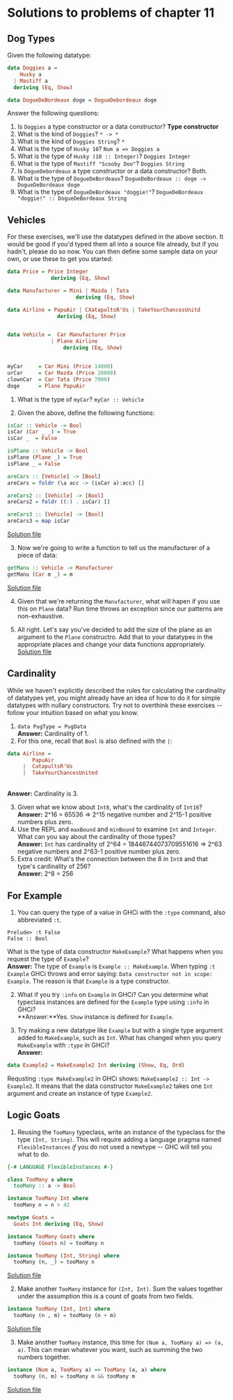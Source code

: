 # Solutions to problems of chapter 11

## Dog Types

Given the following datatype:
```hs
data Doggies a =
    Husky a
  | Mastiff a
  deriving (Eq, Show)

data DogueDeBordeaux doge = DogueDebordeaux doge
```
Answer the following questions:
1. Is `Doggies` a type constructor or a data constructor? **Type constructor**
2. What is the kind of `Doggies`? `* -> *`
3. What is the kind of `Doggies String`? `*`
4. What is the type of `Husky 10`? `Num a => Doggies a`
5. What is the type of `Husky (10 :: Integer)`? `Doggies Integer`
6. What is the type of `Mastiff "Scooby Doo"`? `Doggies String`
7. Is `DogueDebordeaux` a type constructor or a data constructor? Both.
8. What is the type of `DogueDeBordeaux`? `DogueDeBordeaux :: doge -> DogueDeBordeaux doge`
9. What is the type of `DogueDeBordeaux "doggie!"`? `DogueDeBordeaux "doggie!" :: DogueDeBordeaux String`


## Vehicles

For these exercises, we'll use the datatypes defined in the above section. It would be good if you'd typed them all into a source file already, but if you hadn't, please do so now. You can then define some sample data on your own, or use these to get you started:
```hs
data Price = Price Integer
              deriving (Eq, Show)

data Manufacturer = Mini | Mazda | Tata
                      deriving (Eq, Show)

data Airline = PapuAir | CXatapultsR'Us | TakeYourChancesUnitd
                deriving (Eq, Show)


data Vehicle =  Car Manufacturer Price
              | Plane Airline
                  deriving (Eq, Show)


myCar     = Car Mini (Price 14000)
urCar     = Car Mazda (Price 20000)
clownCar  = Car Tata (Price 7000)
doge      = Plane PapuAir
```
1. What is the type of `myCar`? `myCar :: Vehicle`

2. Given the above, define the following functions:

```hs
isCar :: Vehicle -> Bool
isCar (Car _ _) = True
isCar _  = False

isPlane :: Vehicle -> Bool
isPlane (Plane _) = True
isPlane _ = False

areCars :: [Vehicle] -> [Bool]
areCars = foldr (\a acc -> (isCar a):acc) []

areCars2 :: [Vehicle] -> [Bool]
areCars2 = foldr ((:) . isCar) []

areCars3 :: [Vehicle] -> [Bool]
areCars3 = map isCar
```
[Solution file](exercise.files/vehicles.hs)

3. Now we're going to write a function to tell us the manufacturer of a piece of data:

```hs
getManu :: Vehicle -> Manufacturer
getManu (Car m _) = m
```
[Solution file](exercise.files/vehicles.hs)

4. Given that we're returning the `Manufacturer`, what will hapen if you use this on `Plane` data? Run time throws an exception since our patterns are non-exhaustive.

5. All right. Let's say you've decided to add the size of the plane as an argument to the `Plane` constructro. Add that to your datatypes in the appropriate places and change your data functions appropriately.
[Solution file](exercise.files/vehicles.hs)


## Cardinality

While we haven't explicitly described the rules for calculating the cardinality of datatypes yet, you might already have an idea of how to do it for simple datatypes with nullary constructors. Try not to overthink these exercises -- follow your intuition based on what you know.

1. `data PugType = PugData`<br>**Answer:** Cardinality of 1.
2. For this one, recall that `Bool` is also defined with the `|`:

```hs
data Airline =
        PapuAir
     |  CatapultsR'Us
     |  TakeYourChancesUnited
```
<br>**Answer:** Cardinality is 3.

3. Given what we know about `Int8`, what's the cardinality of `Int16`?<br>**Answer:** 2^16 = 65536 => 2^15 negative number and 2^15-1 positive numbers plus zero.
4. Use the REPL and `maxBound` and `minBound` to examine `Int` and `Integer`. What can you say about the cardinality of those types?<br>**Answer:** `Int` has cardinality of 2^64 = 18446744073709551616 => 2^63 negative numbers and 2^63-1 positive number plus zero.
5. Extra credit: What's the connection between the 8 in `Int8` and that type's cardinality of 256?<br>**Answer:** 2^8 = 256


## For Example

1. You can query the type of a value in GHCi with the `:type` command, also abbreviated `:t`.

```REPL
Prelude> :t False
False :: Bool
```

What is the type of data constructor `MakeExample`? What happens when you request the type of `Example`?
<br>**Answer:** The type of `Example` is `Example :: MakeExample`. When typing `:t Example` GHCi throws and error saying: `Data constructor not in scope: Example`. The reason is that `Example` is a type constructor.

2. What if you try `:info` on `Example` in GHCi? Can you determine what typeclass instances are defined for the `Example` type using `:info` in GHCi?
<br>**Answer:**Yes. `Show` instance is defined for `Example`.

3. Try making a new datatype like `Example` but with a single type argument added to `MakeExample`, such as `Int`. What has changed when you query `MakeExample` with `:type` in GHCi?
<br>**Answer:**
```hs
data Example2 = MakeExample2 Int deriving (Show, Eq, Ord)
```
Requsting `:type MakeExample2` in GHCi shows: `MakeExample2 :: Int -> Example2`. It means that the data constructor `MakeExample2` takes one `Int` argument and create an instance of type `Example2`.

## Logic Goats

1. Reusing the `TooMany` typeclass, write an instance of the typeclass for the type `(Int, String)`. This will require adding a language pragma named `FlexibleInstances` _if_ you do not used a newtype -- GHC will tell you what to do.

```hs
{-# LANGUAGE FlexibleInstances #-}

class TooMany a where
  tooMany :: a -> Bool 

instance TooMany Int where
  tooMany n = n > 42

newtype Goats =
  Goats Int deriving (Eq, Show)

instance TooMany Goats where
  tooMany (Goats n) = tooMany n

instance TooMany (Int, String) where
  tooMany (n, _) = tooMany n
```
[Solution file](exercise.files/tooManyTypeclass.hs)


2. Make another `TooMany` instance for `(Int, Int)`. Sum the values together under the assumption this is a count of goats from two fields.

```hs
instance TooMany (Int, Int) where
  tooMany (n , m) = tooMany (n + m)
```
[Solution file](exercise.files/tooManyTypeclass.hs)

3. Make another `TooMany` instance, this time for `(Num a, TooMany a) => (a, a)`. This can mean whatever you want, such as summing the two numbers together.

```hs
instance (Num a, TooMany a) => TooMany (a, a) where
  tooMany (n, m) = tooMany n && tooMany m
```
[Solution file](exercise.files/tooManyTypeclass.hs)